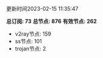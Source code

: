 更新时间2023-02-15 11:35:47

**总订阅: 73**
**总节点: 876**
**有效节点: 262**
- v2ray节点: 159
- ss节点: 101
- trojan节点: 2
